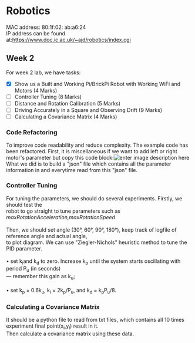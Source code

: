 # Robotics  
MAC address: 80:1f:02: ab:a6:24  
IP address can be found at:https://www.doc.ic.ac.uk/~ajd/robotics/index.cgi  
## Week 2  
For week 2 lab, we have tasks:  
- [x] Show us a Built and Working Pi/BrickPi Robot with Working WiFi and Motors (4 Marks)  
- [ ] Controller Tuning (8 Marks)  
- [ ] Distance and Rotation Calibration (5 Marks)  
- [ ] Driving Accurately in a Square and Observing Drift (9 Marks)  
- [ ] Calculating a Covariance Matrix (4 Marks)  
### Code Refactoring
To improve code readability and reduce complexity. The example code has been refactored. First, it is miscellaneous if we want to add left or right motor's parameter but copy this code block:![enter image description here](https://i.loli.net/2018/10/20/5bcb4d5891a8d.png)
What we did is to build a "json" file which contains all the parameter information in and everytime read from this "json" file.
### Controller Tuning  
For tuning the parameters, we should do several experiments. Firstly, we should test the  
robot to go straight to tune parameters such as <i>maxRotationAcceleration,maxRotationSpeed </i></br>  
Then, we should set angle (30°, 60°, 90°, 180°), keep track of logfile of reference angle and actual angle,  
to plot diagram. We can use "Ziegler-Nichols" heuristic method to tune the PID parameter.</br>  
• set k<sub>i</sub>and k<sub>d</sub> to zero. Increase k<sub>p</sub> until the system starts oscillating with period P<sub>u</sub> (in seconds)  
— remember this gain as k<sub>u</sub>;</br>  
• set k<sub>p</sub> = 0.6k<sub>u</sub>, k<sub>i</sub> = 2k<sub>p</sub>/P<sub>u</sub>, and k<sub>d</sub> = k<sub>p</sub>P<sub>u</sub>/8.</br>  
  
### Calculating a Covariance Matrix  
It should be a python file to read from txt files, which contains all 10 times experiment final point(x<sub>i</sub>,y<sub>i</sub>) result in it.  
Then calculate a covariance matrix using these data.